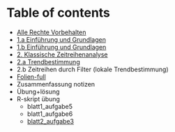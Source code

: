 # Table of contents

* [Alle Rechte Vorbehalten](README.md)
* [1.a Einführung und Grundlagen](untitled.md)
* [1.b Einführung und Grundlagen](1.b-einfuehrung-und-grundlagen.md)
* [2. Klassische Zeitreihenanalyse](2.-klassische-zeitreihenanalyse.md)
* [2.a Trendbestimmung](2.a-trendbestimmung.md)
* 2.b Zeitreihen durch Filter \(lokale Trendbestimmung\)
* [Folien-full](folien-full.md)
* Zusammenfassung notizen
* Übung+lösung
* R-skript übung
  * blatt1\_aufgabe5
  * blatt1\_aufgabe6
  * [blatt2\_aufgabe3](untitled-2/blatt2_aufgabe3.md)

